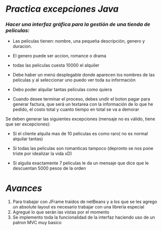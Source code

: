 # _Practica excepciones Java_
### _Hacer una interfaz gráfica para la gestión de una tienda de peliculas:_


- Las peliculas tienen: nombre, una pequeña descripción, genero y duracion.

- El genero puede ser accion, romance o drama

- todas las peliculas cuesta 10000 el alquiler

- Debe haber un menú desplegable donde aparecen los nombres de las peliculas y al seleccionar uno puedo ver toda su información

- Debo poder alquilar tantas peliculas como quiera

- Cuando desee terminar el proceso, debes undir el boton pagar para generar factura, que será un textarea con la información de lo que he pedido, el costo total y cuanto tiempo en total se va a demorar

Se deben generar las siguientes excepciones (mensaje no es válido, tiene que ser excepciones):

- Si el cliente alquila mas de 10 peliculas es como raro( no es normal alquilar tantas)

- Si todas las peliculas son romanticas tampoco (depronto se nos pone triste por idealizar la vida xD)

- Si alguila exactamente 7 peliculas le da un mensaje que dice que le descuentan 5000 pesos de la orden

# _Avances_
1. Para trabajar con JFrame traidos de netBeans y a los que se les agrego un absolute layout es necesario trabajar con una libreria especial
2. Agregué lo que serán las vistas por el momento
3. Se implemento toda la funcionalidad de la interfaz haciendo uso de un patron MVC muy basico